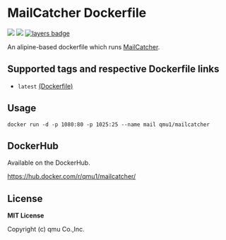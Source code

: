 # MailCatcher Dockerfile 

![](https://img.shields.io/docker/pulls/qmu1/mailcatcher.svg)
![](https://img.shields.io/docker/build/qmu1/mailcatcher.svg)
[![layers badge](https://images.microbadger.com/badges/image/qmu1/mailcatcher.svg)](https://microbadger.com/images/qmu1/mailcatcher)

An alipine-based dockerfile which runs [MailCatcher](https://github.com/sj26/mailcatcher).

## Supported tags and respective Dockerfile links

* `latest` [(Dockerfile)](https://github.com/qmu/dockerfiles/blob/master/src/mailcatcher/Dockerfile)

## Usage

```
docker run -d -p 1080:80 -p 1025:25 --name mail qmu1/mailcatcher
```

## DockerHub

Available on the DockerHub.

https://hub.docker.com/r/qmu1/mailcatcher/

## License 

**MIT License**

Copyright (c) qmu Co.,Inc.

